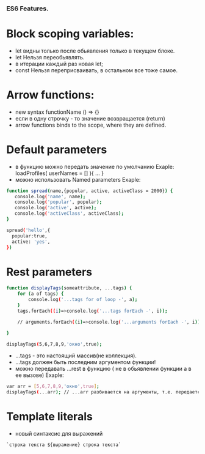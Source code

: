 
### ES6 Features.

# Block scoping variables:

  - let видны только после обьявления только в текущем блоке.
  - let Нельзя переобьявлять.
  - в итерации каждый раз новая let;
  - const Нельзя переприсваивать, в остальном все тоже самое.

# Arrow functions:

  -  new syntax  functionName () => {}
  -  если в одну строчку - то значение возвращается (return)
  -  arrow functions binds to the scope, where they are defined.

# Default parameters

  -  в функцию можно передать значение по умолчанию  Exaple: loadProfiles( userNames = [] ){ ... }
  -  можно использовать Named parameters Exaple:

```sh
function spread(name,{popular, active, activeClass = 2000}) {
   console.log('name', name);
   console.log('popular', popular);
   console.log('active', active);
   console.log('activeClass', activeClass);
}

spread('hello',{
  popular:true,
  active: 'yes',
})
```

# Rest parameters

```sh
function displayTags(someattribute, ...tags) {
	for (a of tags) {
		console.log('...tags for of loop -', a);
	}
	tags.forEach((i)=>console.log('...tags forEach -', i));

	// arguments.forEach((i)=>console.log('...arguments forEach -', i)); // error т.к. коллекция

}

displayTags(5,6,7,8,9,'окно',true);
```

  -  ...tags - это настоящий массив(не коллекция).
  -  ...tags должен быть последним аргументом функции!
  -  можно передавать ...rest в функцию ( не в обьявлении функции а в ее вызове) Exaple:
```sh
var arr = [5,6,7,8,9,'окно',true];
displayTags(...arr); // ...arr разбивается на аргументы, т.е. передается НЕ массивом
```

# Template literals

  -  новый синтаксис для выражений 
  ```
  `строка текста ${выражение} строка текста`
  ```
